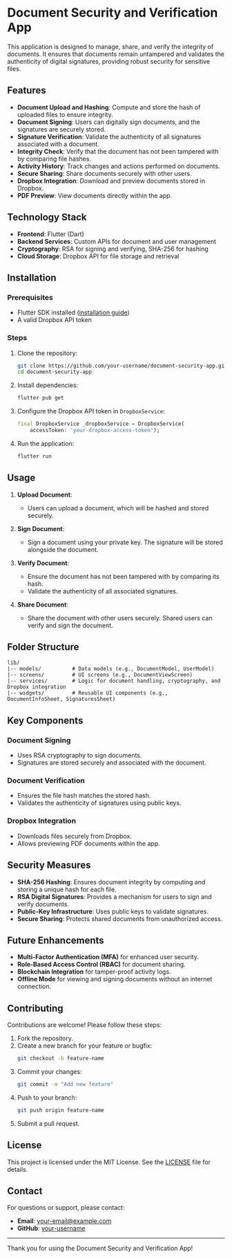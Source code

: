 # Document Security and Verification App

This application is designed to manage, share, and verify the integrity of documents. It ensures that documents remain untampered and validates the authenticity of digital signatures, providing robust security for sensitive files.

## Features

- **Document Upload and Hashing**: Compute and store the hash of uploaded files to ensure integrity.
- **Document Signing**: Users can digitally sign documents, and the signatures are securely stored.
- **Signature Verification**: Validate the authenticity of all signatures associated with a document.
- **Integrity Check**: Verify that the document has not been tampered with by comparing file hashes.
- **Activity History**: Track changes and actions performed on documents.
- **Secure Sharing**: Share documents securely with other users.
- **Dropbox Integration**: Download and preview documents stored in Dropbox.
- **PDF Preview**: View documents directly within the app.

## Technology Stack

- **Frontend**: Flutter (Dart)
- **Backend Services**: Custom APIs for document and user management
- **Cryptography**: RSA for signing and verifying, SHA-256 for hashing
- **Cloud Storage**: Dropbox API for file storage and retrieval

## Installation

### Prerequisites

- Flutter SDK installed ([installation guide](https://flutter.dev/docs/get-started/install))
- A valid Dropbox API token

### Steps

1. Clone the repository:
   ```bash
   git clone https://github.com/your-username/document-security-app.git
   cd document-security-app
   ```

2. Install dependencies:
   ```bash
   flutter pub get
   ```

3. Configure the Dropbox API token in `DropboxService`:
   ```dart
   final DropboxService _dropboxService = DropboxService(
       accessToken: 'your-dropbox-access-token');
   ```

4. Run the application:
   ```bash
   flutter run
   ```

## Usage

1. **Upload Document**:
   - Users can upload a document, which will be hashed and stored securely.

2. **Sign Document**:
   - Sign a document using your private key. The signature will be stored alongside the document.

3. **Verify Document**:
   - Ensure the document has not been tampered with by comparing its hash.
   - Validate the authenticity of all associated signatures.

4. **Share Document**:
   - Share the document with other users securely. Shared users can verify and sign the document.

## Folder Structure

```
lib/
|-- models/          # Data models (e.g., DocumentModel, UserModel)
|-- screens/         # UI screens (e.g., DocumentViewScreen)
|-- services/        # Logic for document handling, cryptography, and Dropbox integration
|-- widgets/         # Reusable UI components (e.g., DocumentInfoSheet, SignaturesSheet)
```

## Key Components

### Document Signing
- Uses RSA cryptography to sign documents.
- Signatures are stored securely and associated with the document.

### Document Verification
- Ensures the file hash matches the stored hash.
- Validates the authenticity of signatures using public keys.

### Dropbox Integration
- Downloads files securely from Dropbox.
- Allows previewing PDF documents within the app.

## Security Measures

- **SHA-256 Hashing**: Ensures document integrity by computing and storing a unique hash for each file.
- **RSA Digital Signatures**: Provides a mechanism for users to sign and verify documents.
- **Public-Key Infrastructure**: Uses public keys to validate signatures.
- **Secure Sharing**: Protects shared documents from unauthorized access.

## Future Enhancements

- **Multi-Factor Authentication (MFA)** for enhanced user security.
- **Role-Based Access Control (RBAC)** for document sharing.
- **Blockchain Integration** for tamper-proof activity logs.
- **Offline Mode** for viewing and signing documents without an internet connection.

## Contributing

Contributions are welcome! Please follow these steps:

1. Fork the repository.
2. Create a new branch for your feature or bugfix:
   ```bash
   git checkout -b feature-name
   ```
3. Commit your changes:
   ```bash
   git commit -m "Add new feature"
   ```
4. Push to your branch:
   ```bash
   git push origin feature-name
   ```
5. Submit a pull request.

## License

This project is licensed under the MIT License. See the [LICENSE](LICENSE) file for details.

## Contact

For questions or support, please contact:

- **Email**: your-email@example.com
- **GitHub**: [your-username](https://github.com/your-username)

---

Thank you for using the Document Security and Verification App!

